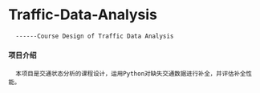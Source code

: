 # Traffic-Data-Analysis
      ------Course Design of Traffic Data Analysis
      
#### 项目介绍
      本项目是交通状态分析的课程设计，运用Python对缺失交通数据进行补全，并评估补全性能。

